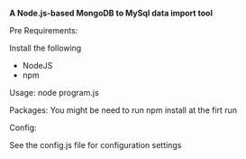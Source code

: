 **A Node.js-based MongoDB to MySql data import tool**


Pre Requirements:

Install the following
* NodeJS
* npm

Usage:
node program.js

Packages:
You might be need to run npm install at the firt run

Config:

See the config.js file for configuration settings
